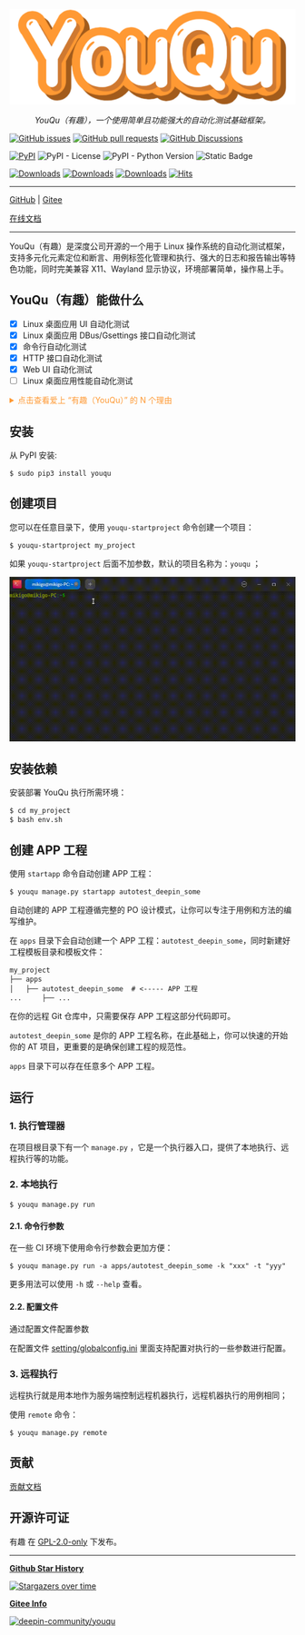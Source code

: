 <p align="center">
  <a href="https://linuxdeepin.github.io/youqu">
    <img src="./docs/assets/logo.png" width="520" alt="YouQu">
  </a>
</p>
<p align="center">
    <em>YouQu（有趣），一个使用简单且功能强大的自动化测试基础框架。</em>
</p>




[![GitHub issues](https://img.shields.io/github/issues/linuxdeepin/youqu?color=%23F79431)](https://github.com/linuxdeepin/youqu/issues)
[![GitHub pull requests](https://img.shields.io/github/issues-pr/linuxdeepin/youqu?color=%23F79431)](https://github.com/linuxdeepin/youqu/pulls)
[![GitHub Discussions](https://img.shields.io/github/discussions/linuxdeepin/youqu?color=%23F79431)](https://github.com/linuxdeepin/youqu/discussions)

[![PyPI](https://img.shields.io/pypi/v/youqu?style=flat&logo=github&link=https%3A%2F%2Fpypi.org%2Fproject%2Fyouqu%2F&color=%23F79431)](https://pypi.org/project/youqu/)
![PyPI - License](https://img.shields.io/pypi/l/youqu?color=%23F79431)
![PyPI - Python Version](https://img.shields.io/pypi/pyversions/youqu?color=%23F79431)
![Static Badge](https://img.shields.io/badge/UOS%2FDeepin/Ubuntu/Debian-Platform?style=flat&label=OS&color=%23F79431)

[![Downloads](https://static.pepy.tech/badge/youqu/week)](https://pepy.tech/project/youqu)
[![Downloads](https://static.pepy.tech/badge/youqu/month)](https://pepy.tech/project/youqu)
[![Downloads](https://static.pepy.tech/badge/youqu)](https://pepy.tech/project/youqu)
[![Hits](https://hits.sh/github.com/linuxdeepin/youqu.svg?style=flat&label=Github_Hits&color=blue)](https://github.com/linuxdeepin/youqu)

---

<a href="https://github.com/linuxdeepin/youqu" target="_blank">GitHub</a> | <a href="https://gitee.com/deepin-community/youqu" target="_blank">Gitee</a>

<a href="https://linuxdeepin.github.io/youqu" target="_blank">在线文档</a>

---

YouQu（有趣）是深度公司开源的一个用于 Linux 操作系统的自动化测试框架，支持多元化元素定位和断言、用例标签化管理和执行、强大的日志和报告输出等特色功能，同时完美兼容 X11、Wayland 显示协议，环境部署简单，操作易上手。

## YouQu（有趣）能做什么

- [x] Linux 桌面应用 UI 自动化测试
- [x] Linux 桌面应用 DBus/Gsettings 接口自动化测试
- [x] 命令行自动化测试
- [x] HTTP 接口自动化测试
- [x] Web UI 自动化测试
- [ ] Linux 桌面应用性能自动化测试

<details>
	<summary style="color: #FF9933">点击查看爱上 “有趣（YouQu）” 的 N 个理由</summary>
	<ul>
        <li>无处不在的代码补全，让编写自动化测试用例成为一种享受；</li>
        <li>核心库提供了统一的接口，编写方法时只需要导入一个包就可以使用到核心库提供的所有功能；</li>
        <li>除了常用的属性定位、图像识别以外，我们还提供基于 UI 的元素定位方案，其使用简单且高效，效果一定能惊讶到你；</li>
        <li>对属性定位的方法进行了二次封装，将编写属性定位的方法变得简单而优雅；</li>
        <li>对图像识别定位技术进行功能升级，除了支持单个坐标返回，还支持同一界面下多个相同元素返回多个坐标的功能；</li>
        <li>提供用例标签化管理、批量跳过和批量条件跳过的功能，你想不到一个 csv 文件原来能干这么多事情；</li>
        <li>提供了功能强大的执行器入口，让你可以方便的在本地执行任何用例集的用例，其丰富的自定义配置项，满足你对执行器所有的幻想；</li>
        <li>提供远程执行的功能，可以控制多台机器并行跑，或者分布式跑，这种付费功能现在免费给你用；</li>
        <li>提供自动输出日志的功能，你再也不用为每个方法单独写输出日志的代码，一切我们给你搞定了，日志输出不仅内容丰富，颜值也绝对在线，我们还自己设计了一款终端输出主题叫《五彩斑斓的黑》；</li>
        <li>提供一键部署自动化测试环境的功能，让你再也不用为环境部署而烦恼；</li>
        <li>提供自动生成多种报告的功能，你想输出什么报告形式都行，而且我们在报告中还加入了失败录屏和失败截图的功能；</li>
        <li>对断言进行了二次封装，提供更友好化的错误提示，让定位问题精准高效；</li>
        <li>不仅支持单条用例超时控制，而且还支持动态控制用例批量执行的总时间，确保 CI 环境下能顺畅运行；</li>
        <li>支持本地文件测试套执行、PMS 测试套执行、标签化执行方案，满足你各种场景下的执行需求；</li>
        <li>支持基于深度学习的 OCR 功能，可定位可断言，中文识别的天花板；</li>
        <li>完美兼容 Wayland  和 X11，真正做到一套代码，随处执行；</li>
        <li>支持多种方式的数据回填功能，其中异步回填的方案，完美解决了数据回填的耗时问题；</li>
        <li>支持重启交互场景用例的执行，使用方法优雅简洁；</li>
    </ul>
</details>

## 安装

从 PyPI 安装:


```shell
$ sudo pip3 install youqu
```

## 创建项目

您可以在任意目录下，使用 `youqu-startproject` 命令创建一个项目：

```shell
$ youqu-startproject my_project
```

如果 `youqu-startproject` 后面不加参数，默认的项目名称为：`youqu` ；

![](./docs/assets/install.gif)

## 安装依赖

安装部署 YouQu 执行所需环境： 

```shell
$ cd my_project
$ bash env.sh
```

## 创建 APP 工程

使用 `startapp` 命令自动创建 APP 工程：

```shell
$ youqu manage.py startapp autotest_deepin_some
```

自动创建的 APP 工程遵循完整的 PO 设计模式，让你可以专注于用例和方法的编写维护。

在 `apps` 目录下会自动创建一个 APP 工程：`autotest_deepin_some`，同时新建好工程模板目录和模板文件：

```shell
my_project
├── apps
│   ├── autotest_deepin_some  # <----- APP 工程
...     ├── ...
```

在你的远程 Git 仓库中，只需要保存 APP 工程这部分代码即可。

`autotest_deepin_some` 是你的  APP 工程名称，在此基础上，你可以快速的开始你的 AT 项目，更重要的是确保创建工程的规范性。

`apps` 目录下可以存在任意多个 APP 工程。

运行
-------

### 1. 执行管理器

在项目根目录下有一个 `manage.py` ，它是一个执行器入口，提供了本地执行、远程执行等的功能。

### 2. 本地执行


```shell
$ youqu manage.py run
```

#### 2.1. 命令行参数

在一些 CI 环境下使用命令行参数会更加方便：


```shell
$ youqu manage.py run -a apps/autotest_deepin_some -k "xxx" -t "yyy"
```

更多用法可以使用 `-h` 或 `--help` 查看。

#### 2.2. 配置文件

通过配置文件配置参数

在配置文件 [setting/globalconfig.ini](https://github.com/linuxdeepin/youqu/blob/master/setting/globalconfig.ini)  里面支持配置对执行的一些参数进行配置。

### 3. 远程执行

远程执行就是用本地作为服务端控制远程机器执行，远程机器执行的用例相同；

使用 `remote` 命令：


```shell
$ youqu manage.py remote
```

## 贡献

[贡献文档](https://github.com/linuxdeepin/youqu/blob/master/CONTRIBUTING.md) 


## 开源许可证

有趣 在 [GPL-2.0-only](https://github.com/linuxdeepin/youqu/blob/master/LICENSE) 下发布。

------------

[__Github Star History__]()

[![Stargazers over time](https://starchart.cc/linuxdeepin/youqu.svg)](https://starchart.cc/linuxdeepin/youqu)



[__Gitee Info__]()

[![deepin-community/youqu](https://gitee.com/deepin-community/youqu/widgets/widget_card.svg?colors=4183c4,ffffff,ffffff,e3e9ed,666666,9b9b9b)](https://gitee.com/deepin-community/youqu)
